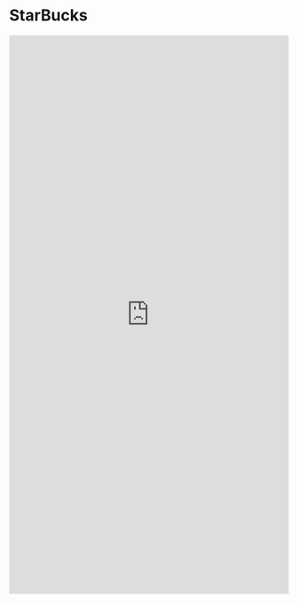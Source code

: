 # StarBucks

<div style="position: relative; padding-bottom: 200%; height: 0;"><iframe src="https://www.loom.com/embed/fb43ba48397d4f309e3f0005b3a539ef" frameborder="0" webkitallowfullscreen mozallowfullscreen allowfullscreen style="position: absolute; top: 0; left: 0; width: 100%; height: 100%;"></iframe></div>
